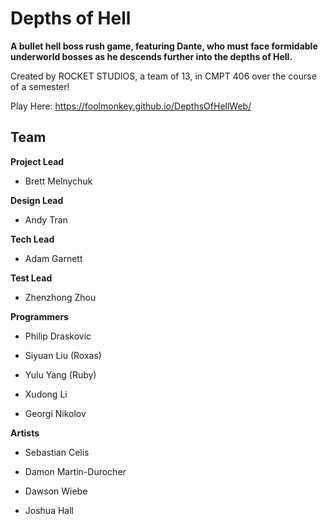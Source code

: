 # Depths of Hell
**A bullet hell boss rush game, featuring Dante, who must face formidable underworld bosses as he descends further into the depths of Hell.**

Created by ROCKET STUDIOS, a team of 13, in CMPT 406 over the course of a semester!

Play Here: 
https://foolmonkey.github.io/DepthsOfHellWeb/

Team
----

**Project Lead**

- Brett Melnychuk

**Design Lead**

- Andy Tran

**Tech Lead**

- Adam Garnett

**Test Lead**

- Zhenzhong Zhou

**Programmers**

- Philip Draskovic 
- Siyuan Liu (Roxas)

- Yulu Yang (Ruby)

- Xudong Li

- Georgi Nikolov

**Artists**

- Sebastian Celis

- Damon Martin-Durocher 

- Dawson Wiebe

- Joshua Hall
